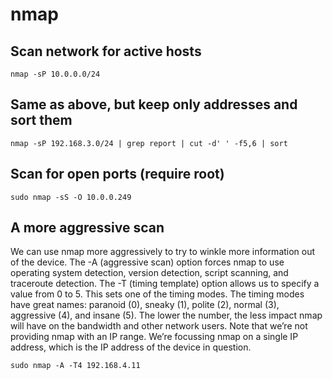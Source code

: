 # nmap

## Scan network for active hosts
    nmap -sP 10.0.0.0/24

## Same as above, but keep only addresses and sort them
    nmap -sP 192.168.3.0/24 | grep report | cut -d' ' -f5,6 | sort

## Scan for open ports (require root)
    sudo nmap -sS -O 10.0.0.249

## A more aggressive scan
We can use nmap more aggressively to try to winkle more information out of the device. 
The -A (aggressive scan) option forces nmap to use operating system detection, version 
detection, script scanning, and traceroute detection. The -T (timing template) option 
allows us to specify a value from 0 to 5. This sets one of the timing modes. The timing 
modes have great names: paranoid (0), sneaky (1), polite (2), normal (3), aggressive (4), and 
insane (5). The lower the number, the less impact nmap will have on the bandwidth and other 
network users. Note that we’re not providing nmap with an IP range. We’re focussing nmap 
on a single IP address, which is the IP address of the device in question.

    sudo nmap -A -T4 192.168.4.11
